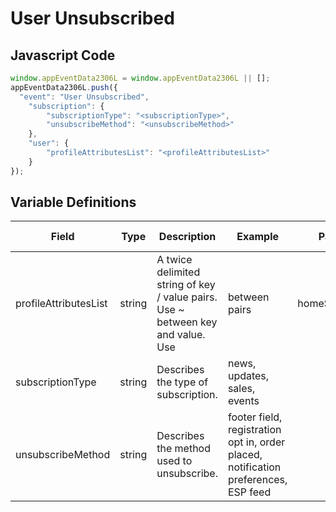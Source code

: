 # User Unsubscribed

### 

## Javascript Code
```js
window.appEventData2306L = window.appEventData2306L || [];
appEventData2306L.push({
  "event": "User Unsubscribed",
    "subscription": {
        "subscriptionType": "<subscriptionType>",
        "unsubscribeMethod": "<unsubscribeMethod>"
    },
    "user": {
        "profileAttributesList": "<profileAttributesList>"
    }
});
```

## Variable Definitions

|Field|Type|Description|Example|Pattern|Min Length|Max Length|Minimum|Maximum|Multiple Of|
| --- | --- | --- | --- | --- | --- | --- | --- | --- | --- |
|profileAttributesList|string|A twice delimited string of key / value pairs.  Use ~ between key and value.  Use | between pairs|homeStore~234|loyaltyTier~gold|memberSince~2002|||||||
|subscriptionType|string|Describes the type of subscription. |news, updates, sales, events|||||||
|unsubscribeMethod|string|Describes the method used to unsubscribe.|footer field, registration opt in, order placed, notification preferences, ESP feed|||||||
